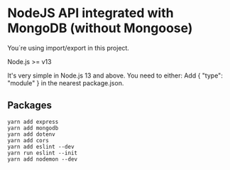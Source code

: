 # NodeJS API integrated with MongoDB (without Mongoose) 

You´re using import/export in this project.

Node.js >= v13

It's very simple in Node.js 13 and above. You need to either:
Add { "type": "module" } in the nearest package.json.


## Packages
```
yarn add express
yarn add mongodb
yarn add dotenv
yarn add cors
yarn add eslint --dev
yarn run eslint --init
yarn add nodemon --dev
```